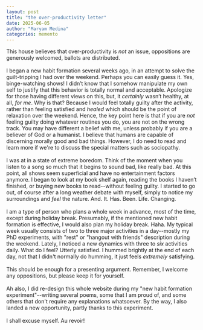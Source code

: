 ```yaml
---
layout: post
title: "the over-productivity letter"
date: 2025-06-05
author: "Maryam Medina"
categories: memento
---
```


This house believes that over-productivity is *not* an issue, oppositions are generously welcomed, ballots are distributed.
<br>
<br>
I began a new habit formation several weeks ago, in an attempt to solve the guilt-tripping I had over the weekend. Perhaps you can easily guess it. Yes, binge-watching shows! I didn’t know that I somehow manipulate my own self to justify that this behavior is totally normal and acceptable. Apologize for those having different views on this, but, it *certainly* wasn’t healthy, at all, *for me*. Why is that? Because I would feel totally guilty after the activity, rather than feeling satisfied and *healed* which should be the point of relaxation over the weekend. Hence, the key point here is that if you are *not* feeling guilty doing whatever routines you do, you are not on the wrong track. You may have different a belief with me, unless probably if you are a believer of God or a humanist. I believe that humans are capable of discerning morally good and bad things. However, I do need to read and learn more if we're to discuss the special matters such as sociopathy.
<br>
<br>
I was at in a state of extreme boredom. Think of the moment when you listen to a song so much that it begins to sound bad, like really bad. At this point, all shows seem superficial and have no entertainment factors anymore. I began to look at my book shelf again, reading the books I haven’t finished, or buying new books to read--without feeling guilty. I started to go out, of course after a long weather debate with myself, simply to notice my surroundings and *feel* the nature. And. It. Has. Been. Life. Changing.
<br>
<br>
I am a type of person who plans a whole week in advance, most of the time, except during holiday break. Presumably, if the mentioned new habit formation is effective, I would also plan my holiday break. Haha. My typical week usually consists of two to three major activities in a day--mostly my PhD experiments, with "rest" or "hangout with friends" description during the weekend. Lately, I noticed a new dynamics with three to *six* activities daily. What do I feel? Utterly satisfied. I hummed brightly at the end of each day, not that I didn't normally do humming, it just feels *extremely* satisfying.
<br>
<br>
This should be enough for a presenting argument. Remember, I welcome any oppositions, but please keep it for yourself. 
<br>
<br>
Ah also, I did re-design this whole website during my "new habit formation experiment"--writing several poems, some that I am proud of, and some others that don't require any explanations whatsoever. By the way, I also landed a new opportunity, partly thanks to this experiment.
<br>
<br>
I shall excuse myself. Au revoir!